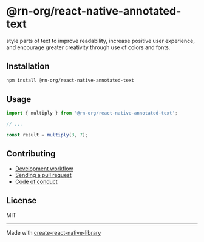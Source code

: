 # @rn-org/react-native-annotated-text

style parts of text to improve readability, increase positive user experience, and encourage greater creativity through use of colors and fonts.

## Installation


```sh
npm install @rn-org/react-native-annotated-text
```


## Usage


```js
import { multiply } from '@rn-org/react-native-annotated-text';

// ...

const result = multiply(3, 7);
```


## Contributing

- [Development workflow](CONTRIBUTING.md#development-workflow)
- [Sending a pull request](CONTRIBUTING.md#sending-a-pull-request)
- [Code of conduct](CODE_OF_CONDUCT.md)

## License

MIT

---

Made with [create-react-native-library](https://github.com/callstack/react-native-builder-bob)
